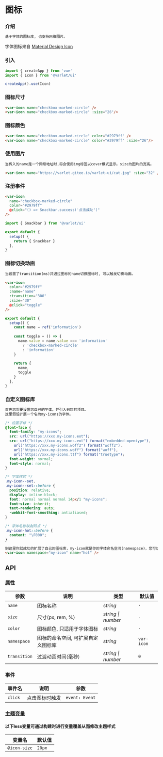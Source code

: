 # 图标

### 介绍
```html
基于字体的图标库, 也支持网络图片。
```
字体图标来自 [Material Design Icon](https://materialdesignicons.com/)
### 引入

```js
import { createApp } from 'vue'
import { Icon } from '@varlet/ui'

createApp().use(Icon)
```

### 图标尺寸

```html
<var-icon name="checkbox-marked-circle" />
<var-icon name="checkbox-marked-circle" :size="26"/>
```

### 图标颜色

```html
<var-icon name="checkbox-marked-circle" color="#2979ff" />
<var-icon name="checkbox-marked-circle" color="#2979ff" :size="26"/>
```

### 使用图片

```html
当传入的name是一个网络地址时,将会使用img标签以cover模式显示。size为图片的宽高。
```

```html
<var-icon name="https://varlet.gitee.io/varlet-ui/cat.jpg" :size="32" />
```

### 注册事件

```html
<var-icon 
  name="checkbox-marked-circle"
  color="#2979ff"
  @click="() => Snackbar.success('点击成功')" 
/>
```

```js
import { Snackbar } from '@varlet/ui'

export default {
  setup() {
    return { Snackbar }
  },
}
```

### 图标切换动画

```html
当设置了transition(ms)并通过图标的name切换图标时, 可以触发切换动画。
```

```html
<var-icon 
  color="#2979ff"
  :name="name" 
  :transition="300" 
  :size="30" 
  @click="toggle"
/>
```

```js
export default {
  setup() {
    const name = ref('information')
    
    const toggle = () => {
      name.value = name.value === 'information' 
        ? 'checkbox-marked-circle' 
        : 'information'
    }
    
    return {
      name,
      toggle
    }
  },
}
```

### 自定义图标库
```html
首先您需要设置您自己的字体，并引入到您的项目。
这里假设扩展一个名为my-icons的字体。
```

```css
/* 设置字体 */
@font-face {
  font-family: "my-icons";
  src: url("https://xxx.my-icons.eot");
  src: url("https://xxx.my-icons.eot") format("embedded-opentype"), 
    url("https://xxx.my-icons.woff2") format("woff2"), 
    url("https://xxx.my-icons.woff") format("woff"), 
    url("https://xxx.my-icons.ttf") format("truetype");
  font-weight: normal;
  font-style: normal;
}

/* 字体样式 */
.my-icon--set,
.my-icon--set::before {
  position: relative;
  display: inline-block;
  font: normal normal normal 14px/1 "my-icons";
  font-size: inherit;
  text-rendering: auto;
  -webkit-font-smoothing: antialiased;
}

/* 字体名称映射码点 */
.my-icon-hot::before {
  content: "\F000";
}
```

```html
到这里你就成功的扩展了自己的图标库，my-icon就是你的字体命名空间(namespace)，您可以这样使用
<var-icon namespace="my-icon" name="hot" />
```

## API

### 属性

| 参数 | 说明 | 类型 | 默认值 | 
| --- | --- | --- | --- | 
| `name` | 图标名称 | _string_ | `-` |
| `size` | 尺寸(px, rem, %) | _string \| number_ | `-` |
| `color` | 图标颜色, 只适用于字体图标 | _string_ | `-` |  
| `namespace` | 图标的命名空间, 可扩展自定义图标库 |  _string_ | `var-icon` |
| `transition` | 过渡动画时间(毫秒) |  _string \| number_ | `0` |

### 事件

| 事件名 | 说明 | 参数 |
| --- | --- | --- |
| `click` | 点击图标时触发 | `event: Event` |

### 主题变量
#### 以下less变量可通过构建时进行变量覆盖从而修改主题样式

| 变量名 | 默认值 |
| --- | --- |
| `@icon-size` | `20px` |